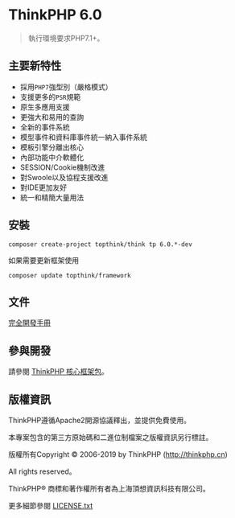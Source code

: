 ThinkPHP 6.0
===============

> 執行環境要求PHP7.1+。

## 主要新特性

* 採用`PHP7`強型別（嚴格模式）
* 支援更多的`PSR`規範
* 原生多應用支援
* 更強大和易用的查詢
* 全新的事件系統
* 模型事件和資料庫事件統一納入事件系統
* 模板引擎分離出核心
* 內部功能中介軟體化
* SESSION/Cookie機制改進
* 對Swoole以及協程支援改進
* 對IDE更加友好
* 統一和精簡大量用法

## 安裝

~~~
composer create-project topthink/think tp 6.0.*-dev
~~~

如果需要更新框架使用
~~~
composer update topthink/framework
~~~

## 文件

[完全開發手冊](https://www.kancloud.cn/manual/thinkphp6_0/content)

## 參與開發

請參閱 [ThinkPHP 核心框架包](https://github.com/top-think/framework)。

## 版權資訊

ThinkPHP遵循Apache2開源協議釋出，並提供免費使用。

本專案包含的第三方原始碼和二進位制檔案之版權資訊另行標註。

版權所有Copyright © 2006-2019 by ThinkPHP (http://thinkphp.cn)

All rights reserved。

ThinkPHP® 商標和著作權所有者為上海頂想資訊科技有限公司。

更多細節參閱 [LICENSE.txt](LICENSE.txt)
